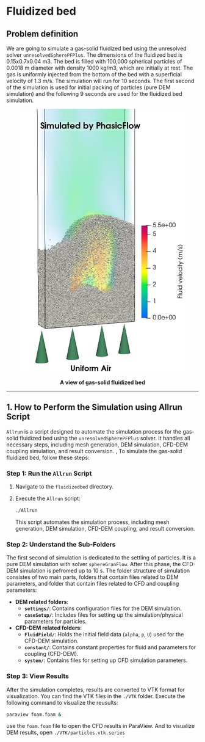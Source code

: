 # Fluidized bed

## Problem definition 

We are going to simulate a gas-solid fluidized bed using the unresolved solver `unresolvedSpherePFPlus`. The dimensions of the fluidized bed is 0.15x0.7x0.04 m3. The bed is filled with 100,000 spherical particles of 0.0018 m diameter with density 1000 kg/m3, which are initially at rest. The gas is uniformly injected from the bottom of the bed with a superficial velocity of 1.3 m/s. The simulation will run for 10 seconds. The first second of the simulation is used for initial packing of particles (pure DEM simulation) and the following 9 seconds are used for the fluidized bed simulation.

<div align="center">
<b>
<img src="./fluidbed-CFDDEM.jpeg" alt="Fluidized bed">
</b>
<b>

A view of gas-solid fluidized bed
</b></div>

***

## 1. How to Perform the Simulation using Allrun Script

`Allrun` is a script designed to automate the simulation process for the gas-solid fluidized bed using the `unresolvedSpherePFPlus` solver. It handles all necessary steps, including mesh generation, DEM simulation, CFD-DEM coupling simulation, and result conversion. , 
To simulate the gas-solid fluidized bed, follow these steps:

### Step 1: Run the `Allrun` Script

1. Navigate to the `fluidizedbed` directory.
2. Execute the `Allrun` script:
   ```sh
   ./Allrun
   ```

   This script automates the simulation process, including mesh generation, DEM simulation, CFD-DEM coupling, and result conversion.

### Step 2: Understand the Sub-Folders

The first second of simulation is dedicated to the settling of particles. It is a pure DEM simulation with solver `sphereGranFlow`. After this phase, the CFD-DEM simulation is pefromed up to 10 s. The folder structure of simulation consistes of two main parts, folders that contain files related to DEM parameters, and folder that contain files related to CFD and coupling parameters:

- **DEM related folders**:
  - **`settings/`**: Contains configuration files for the DEM simulation.
  - **`caseSetup/`**: Includes files for setting up the simulation/physical parameters for particles.
- **CFD-DEM related folders**:
  - **`FluidField/`**: Holds the initial field data (`alpha`, `p`, `U`) used for the CFD-DEM simulation.
  - **`constant/`**: Contains constant properties for fluid and parameters for coupling (CFD-DEM).
  - **`system/`**: Contains files for setting up CFD simulation parameters.

### Step 3: View Results

After the simulation completes, results are converted to VTK format for visualization. You can find the VTK files in the `./VTK` folder. Execute the following command to visualize the reusults:
```sh
paraview foam.foam &
```
use the `foam.foam` file to open the CFD results in ParaView. And to visualize DEM results, open `./VTK/particles.vtk.series`

